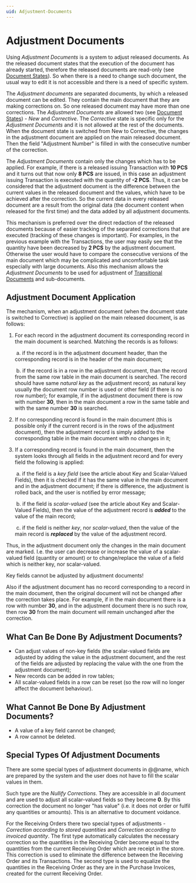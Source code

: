 ```yaml
---
uid: Adjustment-Documents
---
```


# Adjustment Documents

Using *Adjustment Documents* is a system to adjust released documents. As the released document states that the execution of the document has already started, therefore the released documents are read-only (see [Document States](document-states.md)). So when there is a need to change such document, the usual way to edit it is not accessible and there is a need of specific system.

The *Adjustment documents* are separated documents, by which a released document can be edited. They contain the main document that they are making corrections on. So one released document may have more than one corrections. The *Adjustment Documents* are allowed two (see [Document States](document-states.md)) - *New* and *Corrective*. The *Corrective* state is specific only for the *Adjustment Documents* and it is not allowed at the rest of the documents. When the document state is switched from New to Corrective, the changes in the adjustment document are applied on the main released document. Then the field "Adjustment Number" is filled in with the consecutive number of the correction.

The *Adjustment Documents* contain only the changes which has to be applied. For example, if there is a released issuing Transaction with **10 PCS** and it turns out that now only **8 PCS** are issued, in this case an adjustment issuing Transaction is executed with the quantity of **-2 PCS**. Thus, it can be considered that the adjustment document is the difference between the current values in the released document and the values, which have to be achieved after the correction. So the current data in every released document are a result from the original data (the document content when released for the first time) and the data added by all adjustment documents.

This mechanism is preferred over the direct redaction of the released documents because of easier tracking of the separated corrections that are executed (tracking of these changes is important). For examples, in the previous example with the Transactions, the user may easily see that the quantity have been decreased by **2 PCS** by the adjustment document. Otherwise the user would have to compare the consecutive versions of the main document which may be complicated and uncomfortable task especially with large documents. Also this mechanism allows the *Adjustment Documents* to be used for adjustment of [Transitional Documents](transitional-documents.md) and sub-documents.

## Adjustment Document Application 

The mechanism, when an adjustment document (when the document state is switched to Corrective) is applied on the main released document, is as follows:

1. For each record in the adjustment document its corresponding record in the main document is searched. Matching the records is as follows:

   ​       a. if the record is in the adjustment document header, than the corresponding record is in the header of the main document;

   ​      b. if the record is in a row in the adjustment document, than the record from the same row table in the main document is searched. The record should have same *natural key* as the adjustment record; as natural key usually the document row number is used or other field (if there is no row number); for example, if in the adjustment document there is row with number **30**, then in the main document a row in the same table and with the same number **30** is searched.

2. If no corresponding record is found in the main document (this is possible only if the current record is in the rows of the adjustment document), then the adjustment record is simply added to the corresponding table in the main document with no changes in it;

3. If a corresponding record is found in the main document, then the system looks through all fields in the adjustment record and for every field the following is applied:

   ​        a. if the field is a *key field* (see the article about Key and Scalar-Valued Fields), then it is checked if it has the same value in the main document and in the adjustment document; if there is difference, the adjustment is rolled back, and the user is notified by error message;

   ​        b. if the field is *scalar-valued* (see the article about Key and Scalar-Valued Fields), then the value of the adjustment record is ***added*** to the value of the main record;

   ​        c. if the field is neither *key*, nor *scalar-valued*, then the value of the main record is ***replaced*** by the value of the adjustment record.

Thus, in the adjustment document only the changes in the main document are marked. I.e. the user can decrease or increase the value of a scalar-valued field (quantity or amount) or to change/replace the value of a field which is neither key, nor scalar-valued.

Key fields cannot be adjusted by adjustment documents!

Also if the adjustment document has no record corresponding to a record in the main document, then the original document will not be changed after the correction takes place. For example, if in the main document there is a row with number **30**, and in the adjustment document there is no such row, then row **30** from the main document will remain unchanged after the correction.

## What Can Be Done By Adjustment Documents?

- Can adjust values of non-key fields (the scalar-valued fields are adjusted by adding the value in the adjustment document, and the rest of the fields are adjusted by replacing the value with the one from the adjustment document);
- New records can be added in row tables;
- All scalar-valued fields in a row can be reset (so the row will no longer affect the document behaviour).

## What Cannot Be Done By Adjustment Documents?

- A value of a key field cannot be changed;
- A row cannot be deleted.

## Special Types Of Adjustment Documents

There are some special types of adjustment documents in @@name, which are prepared by the system and the user does not have to fill the scalar values in them.

Such type are the *Nullify Corrections*. They are accessible in all document and are used to adjust all scalar-valued fields so they become **0**. By this correction the document no longer "has value" (i.e. it does not order or fulfil any quantities or amounts). This is an alternative to document voidance.

For the Receiving Orders there two special types of adjustments - *Correction according to stored quantities* and *Correction according to invoiced quantity*. The first type automatically calculates the necessary correction so the quantities in the Receiving Order become equal to the quantities from the current Receiving Order which are receipt in the store. This correction is used to eliminate the difference between the Receiving Order and its Transactions. The second type is used to equalize the quantities in the Receiving Order as they are in the Purchase Invoices, created for the current Receiving Order.